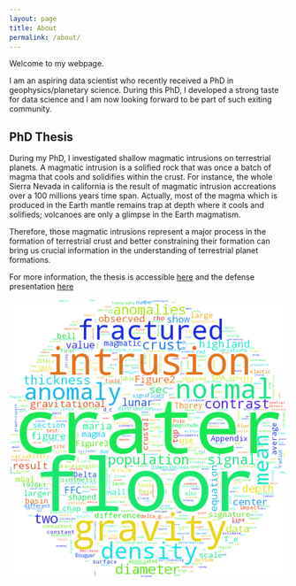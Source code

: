 ```yaml
---
layout: page
title: About
permalink: /about/
---
```



Welcome to my webpage. 

I  am an  aspiring  data  scientist who  recently  received  a PhD  in
geophysics/planetary science.  During this  PhD, I developed  a strong
taste for data science and I am now looking forward to be part of such
exiting community.

## PhD Thesis

During  my   PhD,  I  investigated  shallow   magmatic  intrusions  on
terrestrial planets.  A magmatic intrusion is a solified rock that was
once a batch of magma that cools and solidifies within the crust.  For
instance,  the whole  Sierra Nevada  in  california is  the result  of
magmatic intrusion  accreations over a  100 millions years  time span.
Actually, most  of the  magma which  is produced  in the  Earth mantle
remains trap at depth where it cools and solifieds; volcanoes are only
a glimpse in the Earth magmatism.

Therefore, those magmatic intrusions represent  a major process in the
formation of terrestrial crust and better constraining their formation
can bring us crucial information in the understanding of terrestrial
planet formations.

For more information, the thesis is accessible
[here](https://tel.archives-ouvertes.fr/tel-01278432) and  the defense
presentation [here](http://www.slideshare.net/ClmentThorey/defense-upload)

<img src="/images/alice.png" alt="Drawing" align="center" width="700px">





